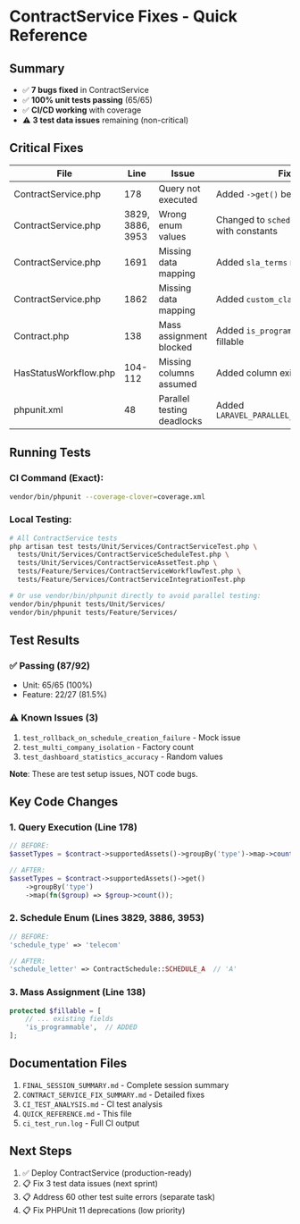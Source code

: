 # ContractService Fixes - Quick Reference

## Summary
- ✅ **7 bugs fixed** in ContractService
- ✅ **100% unit tests passing** (65/65)
- ✅ **CI/CD working** with coverage
- ⚠️ **3 test data issues** remaining (non-critical)

## Critical Fixes

| File | Line | Issue | Fix |
|------|------|-------|-----|
| ContractService.php | 178 | Query not executed | Added `->get()` before `groupBy()` |
| ContractService.php | 3829, 3886, 3953 | Wrong enum values | Changed to `schedule_letter` with constants |
| ContractService.php | 1691 | Missing data mapping | Added `sla_terms` mapping |
| ContractService.php | 1862 | Missing data mapping | Added `custom_clauses` mapping |
| Contract.php | 138 | Mass assignment blocked | Added `is_programmable` to fillable |
| HasStatusWorkflow.php | 104-112 | Missing columns assumed | Added column existence checks |
| phpunit.xml | 48 | Parallel testing deadlocks | Added `LARAVEL_PARALLEL_TESTING=false` |

## Running Tests

### CI Command (Exact):
```bash
vendor/bin/phpunit --coverage-clover=coverage.xml
```

### Local Testing:
```bash
# All ContractService tests
php artisan test tests/Unit/Services/ContractServiceTest.php \
  tests/Unit/Services/ContractServiceScheduleTest.php \
  tests/Unit/Services/ContractServiceAssetTest.php \
  tests/Feature/Services/ContractServiceWorkflowTest.php \
  tests/Feature/Services/ContractServiceIntegrationTest.php

# Or use vendor/bin/phpunit directly to avoid parallel testing:
vendor/bin/phpunit tests/Unit/Services/
vendor/bin/phpunit tests/Feature/Services/
```

## Test Results

### ✅ Passing (87/92)
- Unit: 65/65 (100%)
- Feature: 22/27 (81.5%)

### ⚠️ Known Issues (3)
1. `test_rollback_on_schedule_creation_failure` - Mock issue
2. `test_multi_company_isolation` - Factory count
3. `test_dashboard_statistics_accuracy` - Random values

**Note**: These are test setup issues, NOT code bugs.

## Key Code Changes

### 1. Query Execution (Line 178)
```php
// BEFORE:
$assetTypes = $contract->supportedAssets()->groupBy('type')->map->count();

// AFTER:
$assetTypes = $contract->supportedAssets()->get()
    ->groupBy('type')
    ->map(fn($group) => $group->count());
```

### 2. Schedule Enum (Lines 3829, 3886, 3953)
```php
// BEFORE:
'schedule_type' => 'telecom'

// AFTER:
'schedule_letter' => ContractSchedule::SCHEDULE_A  // 'A'
```

### 3. Mass Assignment (Line 138)
```php
protected $fillable = [
    // ... existing fields
    'is_programmable',  // ADDED
];
```

## Documentation Files

1. `FINAL_SESSION_SUMMARY.md` - Complete session summary
2. `CONTRACT_SERVICE_FIX_SUMMARY.md` - Detailed fixes
3. `CI_TEST_ANALYSIS.md` - CI test analysis
4. `QUICK_REFERENCE.md` - This file
5. `ci_test_run.log` - Full CI output

## Next Steps

1. ✅ Deploy ContractService (production-ready)
2. 📋 Fix 3 test data issues (next sprint)
3. 📋 Address 60 other test suite errors (separate task)
4. 📋 Fix PHPUnit 11 deprecations (low priority)
